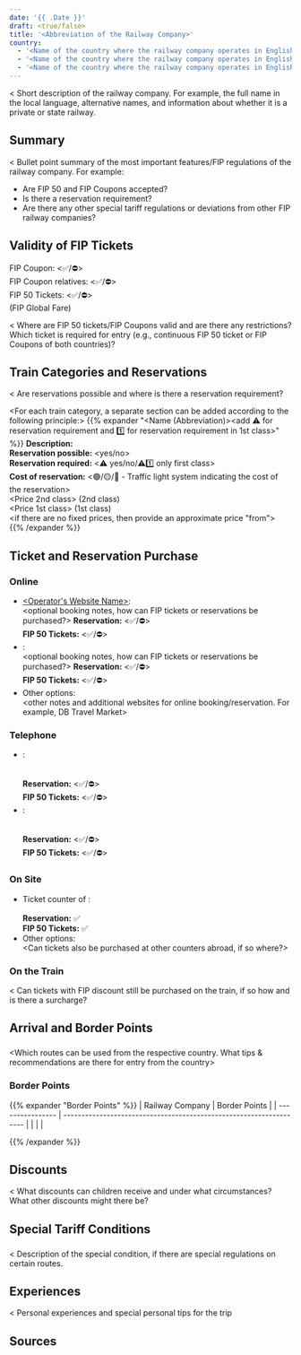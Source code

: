 ```yaml
---
date: '{{ .Date }}'
draft: <true/false>
title: '<Abbreviation of the Railway Company>'
country:
  - '<Name of the country where the railway company operates in English>'
  - '<Name of the country where the railway company operates in English>'
  - '<Name of the country where the railway company operates in English>'
---
```


<
Short description of the railway company. For example, the full name in the local language, alternative names, and information about whether it is a private or state railway.
>

## Summary

<
Bullet point summary of the most important features/FIP regulations of the railway company.
For example:
- Are FIP 50 and FIP Coupons accepted?
- Is there a reservation requirement?
- Are there any other special tariff regulations or deviations from other FIP railway companies?
>

## Validity of FIP Tickets

FIP Coupon: <✅/⛔> \
FIP Coupon relatives: <✅/⛔> \
FIP 50 Tickets: <✅/⛔> \
(FIP Global Fare)

<
Where are FIP 50 tickets/FIP Coupons valid and are there any restrictions? Which ticket is required for entry (e.g., continuous FIP 50 ticket or FIP Coupons of both countries)?
>

## Train Categories and Reservations

<
Are reservations possible and where is there a reservation requirement?
>

<For each train category, a separate section can be added according to the following principle:>
{{% expander "<Name (Abbreviation)><add ⚠️ for reservation requirement and 1️⃣ for reservation requirement in 1st class>" <expander-group> %}}
**Description:** \
<Description of the category>
**Reservation possible:** <yes/no> \
**Reservation required:** <⚠️ yes/no/⚠️1️⃣ only first class> \
**Cost of reservation:** <🟢/🟡/🔴 - Traffic light system indicating the cost of the reservation> \
<Price 2nd class> (2nd class) \
<Price 1st class> (1st class) \
<if there are no fixed prices, then provide an approximate price "from">
{{% /expander %}}

## Ticket and Reservation Purchase

### Online

- [<Operator's Website Name>](<Link to the website>): \
  <optional booking notes, how can FIP tickets or reservations be purchased?>
  **Reservation:** <✅/⛔> \
  **FIP 50 Tickets:** <✅/⛔>
- [<Another Helpful Booking Website>](<Link to the website>): \
  <optional booking notes, how can FIP tickets or reservations be purchased?>
  **Reservation:** <✅/⛔> \
  **FIP 50 Tickets:** <✅/⛔>
- Other options: \
  <other notes and additional websites for online booking/reservation. For example, DB Travel Market>

### Telephone
- <Name of the Operator>: \
  <Phone number or website with the phone number> \
  <Notes on booking by phone> \
  **Reservation:** <✅/⛔> \
  **FIP 50 Tickets:** <✅/⛔>
- <Name of another Operator>: \
  <Phone number or website with the phone number> \
  <Notes on booking by phone> \
  **Reservation:** <✅/⛔> \
  **FIP 50 Tickets:** <✅/⛔>

### On Site

- Ticket counter of <Abbreviation of the Railway Company>: \
  <Where are ticket counters generally located and if possible with a link to the website with an overview. Additional information about purchasing at the counter> \
  **Reservation:** ✅ \
  **FIP 50 Tickets:** ✅
- Other options: \
  <Can tickets also be purchased at other counters abroad, if so where?>

### On the Train

<
Can tickets with FIP discount still be purchased on the train, if so how and is there a surcharge?
>

## Arrival and Border Points

### <Country Name>

<Which routes can be used from the respective country. What tips & recommendations are there for entry from the country>

### Border Points

{{% expander "Border Points" %}}
| Railway Company | Border Points                                                         |
| ---------------- | ------------------------------------------------------------------- |
| <Abbreviation of the neighboring railway company>              | <Border Points>             |

{{% /expander %}}

## Discounts

<
What discounts can children receive and under what circumstances? What other discounts might there be?
>

## Special Tariff Conditions

### <Route or Name>

<
Description of the special condition, if there are special regulations on certain routes.
>

## Experiences

<
Personal experiences and special personal tips for the trip
>

## Sources

[^1]: [<Source Name 1>](<Link>)
[^2]: [<Source Name 2>](<Link>)
